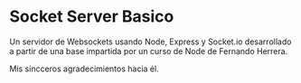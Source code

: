 # Socket Server Basico

Un servidor de Websockets usando Node, Express y Socket.io desarrollado 
a partir de una base impartida por un curso de Node de Fernando Herrera.

Mis sincceros agradecimientos hacia él.

